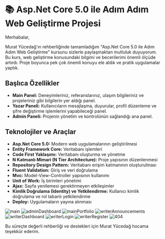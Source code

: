 # 📚 Asp.Net Core 5.0 ile Adım Adım Web Geliştirme Projesi

Merhabalar,

Murat Yücedağ'ın rehberliğinde tamamladığım "Asp.Net Core 5.0 ile Adım Adım Web Geliştirme" kursunu sizlerle paylaşmaktan mutluluk duyuyorum. Bu kurs, web geliştirme konusundaki bilgimi ve becerilerimi önemli ölçüde artırdı. Proje boyunca pek çok önemli konuyu ele aldık ve pratik uygulamalar yaptık.

## Başlıca Özellikler

- **Main Panel:** Deneyimleriniz, referanslarınız, ulaşım bilgileriniz ve projeleriniz gibi bilgilerin yer aldığı panel.
- **Yazar Paneli:** Kullanıcıların mesajlaşma, duyurular, profil düzenleme ve şifre değiştirme işlemlerini yapabileceği panel.
- **Admin Paneli:** Projenin yönetim ve kontrolünün sağlandığı ana panel.

## Teknolojiler ve Araçlar

- **Asp.Net Core 5.0:** Modern web uygulamalarının geliştirilmesi
- **Entity Framework Core:** Veritabanı işlemleri
- **Code First Yaklaşımı:** Veritabanı oluşturma ve yönetme
- **N Katmanlı Mimari (N Tier Architecture):** Proje yapısının düzenlenmesi
- **Repository Design Pattern:** Veritabanı erişim katmanının oluşturulması
- **Fluent Validation:** Giriş ve veri doğrulama
- **Mvc:** Model-View-Controller yapısının kullanımı
- **Unit of Work:** İş birimleri yönetimi
- **Ajax:** Sayfa yenilemesi gerektirmeyen etkileşimler
- **Kimlik Doğrulama (Identity) ve Yetkilendirme:** Kullanıcı kimlik doğrulama ve rol tabanlı yetkilendirme
- **Deploy:** Uygulamaların yayına alınması

![main](https://github.com/OrucTuran/Core_Proje/assets/35014993/ab701b00-590a-4646-a294-baf933e3954e)
![adminDashboard](https://github.com/OrucTuran/Core_Proje/assets/35014993/056e5daa-2c7c-46bb-854c-e06b056a34a7)
![mainPortfolio](https://github.com/OrucTuran/Core_Proje/assets/35014993/304e35e2-f923-4caa-8f90-797d735b8bdb)
![writerAnnouncements](https://github.com/OrucTuran/Core_Proje/assets/35014993/a6e7b283-791d-41f2-936a-d6b62d6fb4df)
![writerDashboard](https://github.com/OrucTuran/Core_Proje/assets/35014993/2aab24ca-c608-46de-8404-83afe601246c)
![writerLogin](https://github.com/OrucTuran/Core_Proje/assets/35014993/bb469be5-1809-455d-8060-500c418ca168)
![writerRegister](https://github.com/OrucTuran/Core_Proje/assets/35014993/26577c63-bda3-492d-9adc-644006af138a)
![404](https://github.com/OrucTuran/Core_Proje/assets/35014993/5f0fcd67-fd15-4b50-9b9e-90116ee4297a)



Bu süreçte değerli rehberliği ve destekleri için Murat Yücedağ hocama teşekkür ederim.
